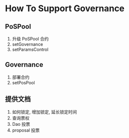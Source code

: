 # How To Support Governance

## PoSPool

1. 升级 PoSPool 合约
2. setGovernance
3. setParamsControl

## Governance

1. 部署合约
2. setPosPool

## 提供文档

1. 如何锁定, 增加锁定, 延长锁定时间
2. 查询票权
3. Dao 投票
4. proposal 投票